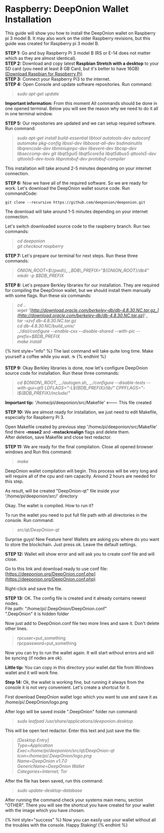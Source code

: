 # Raspberry: DeepOnion Wallet Installation

This guide will show you how to install the DeepOnion wallet on Raspberry pi 3 model B. It may also work on the older Raspberry revisions, but this guide was created for Raspberry pi 3 model B.

**STEP 1:** Go and buy Raspberry Pi 3 model B \(RS or E-14 does not matter which as they are almost identical\).  
**STEP 2:** Download and copy latest **Raspbian Stretch with a desktop** to your SD card \(you need at least 8 GB Card, but it's better to have 16GB\) [\(Download Raspbian for Raspberry Pi\)](https://www.raspberrypi.org/downloads/raspbian/)  
**STEP 3:** Connect your Raspberry Pi3 to the internet.  
**STEP 4:** Open Console and update software repositories. Run command:

> _sudo apt-get update_

**Important information:** From this moment All commands should be done in one opened terminal. Below you will see the reason why we need to do it all in one terminal window.  
  
**STEP 5:** Our repositories are updated and we can setup required software. Run command:

> _sudo apt-get install build-essential libtool autotools-dev autoconf automake pkg-config libssl-dev libboost-all-dev bsdmainutils libqrencode-dev libminiupnpc-dev libevent-dev libcap-dev libseccomp-dev git libqt5gui5 libqt5core5a libqt5dbus5 qttools5-dev qttools5-dev-tools libprotobuf-dev protobuf-compiler_

This installation will take around 2-5 minutes depending on your internet connection.  
  
**STEP 6:** Now we have all of the required software. So we are ready for work. Let's download the DeepOnion wallet source code. Run commandCode:

```text
git clone --recursive https://github.com/deeponion/deeponion.git
```

The download will take around 1-5 minutes depending on your internet connection.

Let's switch downloaded source code to the raspberry branch. Run two commands:

> _cd deeponion_  
> _git checkout raspberry_

**STEP 7:** Let's prepare our terminal for next steps. Run these three commands:

> _ONION\_ROOT=$\(pwd\)_  
> _BDB\_PREFIX="${ONION\_ROOT}/db4"_  
> _mkdir -p $BDB\_PREFIX_

**STEP 8:** Let's prepare Berkley libraries for our installation. They are required for compiling the DeepOnion wallet, but we should install them manually with some flags. Run these six commands:

> _cd .._  
> _wget '_[_http://download.oracle.com/berkeley-db/db-4.8.30.NC.tar.gz_](http://download.oracle.com/berkeley-db/db-4.8.30.NC.tar.gz)_'_  
> _tar -xzvf db-4.8.30.NC.tar.gz_  
> _cd db-4.8.30.NC/build\_unix/_  
> _../dist/configure --enable-cxx --disable-shared --with-pic --prefix=$BDB\_PREFIX_  
> _make install_

{% hint style="info" %}
The last command will take quite long time. Make yourself a coffee while you wait. ☕
{% endhint %}

**STEP 9:** Okay Berkley libraries is done, now let's configure DeepOnion source code for installation. Run these three commands:

> _cd $ONION\_ROOT_  
> _./autogen.sh_  
> _./configure --disable-tests --with-gui=qt5 LDFLAGS="-L${BDB\_PREFIX}/lib/" CPPFLAGS="-I${BDB\_PREFIX}/include/"_

**Important tip:** '/home/pi/deeponion/src/Makefile' &lt;--- This file created

**STEP 10:** We are almost ready for installation, we just need to edit Makefile, especially for Raspberry Pi 3.

Open Makefile created by previous step '/home/pi/deeponion/src/Makefile'  
find there **-msse2** and **-mstackrealign** flags and delete them.  
After deletion, save Makefile and close text redactor.

**STEP 11:** We are ready for the final compilation. Close all opened browser windows and Run this command:

> _make_

DeepOnion wallet compilation will begin. This process will be very long and will require all of the cpu and ram capacity. Around 2 hours are needed for this step.

As result, will be created "DeepOnion-qt" file inside your '/home/pi/deeponion/src/' directory  
  
Okay. The wallet is compiled. How to run it?

To run the wallet you need to put full file path with all directories in the console. Run command: 

> _src/qt/DeepOnion-qt_

Surprise guys! New Feature here! Wallets are asking you where do you want to store the blockchain. Just press ok. Leave the default settings.

**STEP 12:** Wallet will show error and will ask you to create conf file and will close.

Go to this link and download ready to use conf file: [https://deeponion.org/DeepOnion.conf.php](https://deeponion.org/DeepOnion.conf.php)

Right-click and save the file.

**STEP 13:** OK. The config file is created and it already contains newest nodes.  
File path: "/home/pi/.DeepOnion/DeepOnion.conf"  
".DeepOnion" it is hidden folder  
  
Now just add to DeepOnion.conf file two more lines and save it. Don't delete other lines.

> rpcuser=put\_something  
> rpcpassword=put\_something

Now you can try to run the wallet again. It will start without errors and will be syncing \(if nodes are ok\).

**Little tip:** You can copy in this directory your wallet.dat file from Windows wallet and it will work fine.  
  
**Step 14:** Ok, the wallet is working fine, but running it always from the console it is not very convenient. Let's create a shortcut for it.

First download DeepOnion wallet logo which you want to use and save it as  
/home/pi/.DeepOnion/logo.png

After logo will be saved inside ".DeepOnion" folder run command:

> _sudo leafpad /usr/share/applications/deeponion.desktop_

This will be open text redactor. Enter this text and just save the file:

> _\[Desktop Entry\]_  
> _Type=Application_  
> _Exec=/home/pi/deeponion/src/qt/DeepOnion-qt_  
> _Icon=/home/pi/.DeepOnion/logo.png_  
> _Name=DeepOnion v1.7.0_  
> _GenericName=DeepOnion Wallet_  
> _Categories=Internet; Tor_

After the file has been saved, run this command:

> _sudo update-desktop-database_

After running the command check your systems main menu, section "OTHER". There you will see the shortcut you have created for your wallet with the image which you have chosen.

{% hint style="success" %}
Now you can easily use your wallet without all the troubles with the console. Happy Staking!
{% endhint %}


